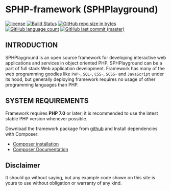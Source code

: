 # SPHP-framework (SPHPlayground)


[![license](https://img.shields.io/github/license/samhol/SPHP-framework.svg)](https://opensource.org/licenses/MIT)
[![Build Status](https://travis-ci.org/samhol/SPHP-framework.svg?branch=master)](https://travis-ci.org/samhol/SPHP-framework)
[![GitHub repo size in bytes](https://img.shields.io/github/repo-size/samhol/SPHP-framework.svg)](https://github.com/samhol/SPHP-framework)
[![GitHub language count](https://img.shields.io/github/languages/count/samhol/SPHP-framework.svg)](https://github.com/samhol/SPHP-framework)
[![GitHub last commit (master)](https://img.shields.io/github/last-commit/samhol/SPHP-framework.svg)](https://github.com/samhol/SPHP-framework)


## INTRODUCTION

SPHPlayground is an open source framework for developing interactive web applications
and services in object oriented PHP. SPHPlayground can be a part of full stack Web 
application development. Framework has many of the web programming goodies like `PHP`-, `SQL`-, `CSS`-, `SCSS`- and `JavaScript` under its hood, 
but generally deploying framework requires no usage of other programming languages than PHP.

      
## SYSTEM REQUIREMENTS

Framework requires **PHP 7.0** or later; it is recommended to use the latest stable PHP version whenever possible.

Download the framework package from [github](https://github.com/samhol/SPHP-framework) and Install dependencies with Composer:

* [Composer installation](https://getcomposer.org/download/)
* [Composer Documentation](https://getcomposer.org/doc/)

## Disclaimer

It should go without saying, but any example code shown on this site is yours to use without obligation or warranty of any kind.
